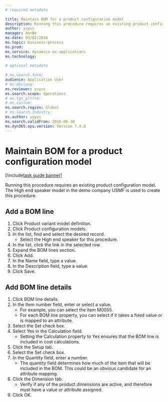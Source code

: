 ```yaml
--- 
# required metadata 
 
title: Maintain BOM for a product configuration model
description: Running this procedure requires an existing product configuration model. 
author: yuyus
manager: AnnBe 
ms.date: 03/02/2016
ms.topic: business-process 
ms.prod:  
ms.service: dynamics-ax-applications 
ms.technology:  
 
# optional metadata 
 
# ms.search.form:   
audience: Application User 
# ms.devlang:  
ms.reviewer: yuyus
ms.search.scope: Operations 
# ms.tgt_pltfrm:  
# ms.custom:  
ms.search.region: Global
# ms.search.industry: 
ms.author: yuyus
ms.search.validFrom: 2016-06-30 
ms.dyn365.ops.version: Version 7.0.0 
---
```

# Maintain BOM for a product configuration model

[!include[task guide banner](../../includes/task-guide-banner.md)]

Running this procedure requires an existing product configuration model. The High end speaker model in the demo company USMF is used to create this procedure.


## Add a BOM line
1. Click Product variant model definition.
2. Click Product configuration models.
3. In the list, find and select the desired record.
    * Select the High end speaker for this procedure.  
4. In the list, click the link in the selected row.
5. Expand the BOM lines section.
6. Click Add.
7. In the Name field, type a value.
8. In the Description field, type a value.
9. Click Save.

## Add BOM line details
1. Click BOM line details.
2. In the Item number field, enter or select a value.
    * For example, you can select the item M0055.  
    * For each BOM line property, you can select if it takes a fixed value or is mapped to an attribute.  
3. Select the Set check box.
4. Select Yes in the Calculation field.
    * Setting the Calculation property to Yes ensures that the BOM line is included in cost calculations.  
5. Click the Setup tab.
6. Select the Set check box.
7. In the Quantity field, enter a number.
    * The quantity field determines how much of the item that will be included in the BOM. This could be an obvious candidate for an attribute mapping.  
8. Click the Dimension tab.
    * Verify if any of the product dimensions are active,  and therefore must have a value or attribute assigned.  
9. Click OK.

